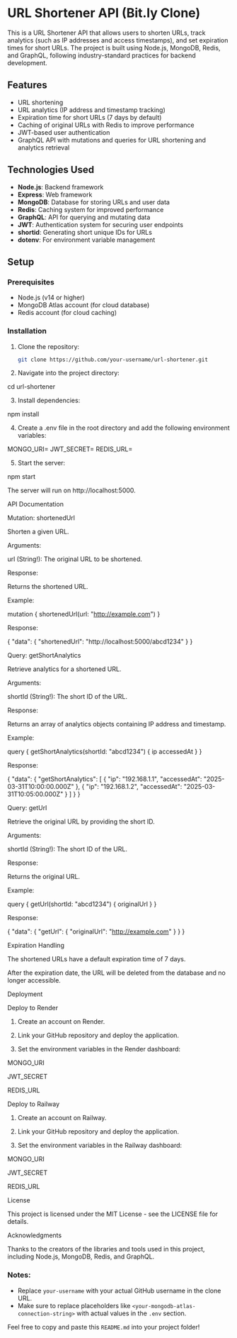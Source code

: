 # URL Shortener API (Bit.ly Clone)

This is a URL Shortener API that allows users to shorten URLs, track analytics (such as IP addresses and access timestamps), and set expiration times for short URLs. The project is built using Node.js, MongoDB, Redis, and GraphQL, following industry-standard practices for backend development.

## Features
- URL shortening
- URL analytics (IP address and timestamp tracking)
- Expiration time for short URLs (7 days by default)
- Caching of original URLs with Redis to improve performance
- JWT-based user authentication
- GraphQL API with mutations and queries for URL shortening and analytics retrieval

## Technologies Used
- **Node.js**: Backend framework
- **Express**: Web framework
- **MongoDB**: Database for storing URLs and user data
- **Redis**: Caching system for improved performance
- **GraphQL**: API for querying and mutating data
- **JWT**: Authentication system for securing user endpoints
- **shortid**: Generating short unique IDs for URLs
- **dotenv**: For environment variable management

## Setup

### Prerequisites
- Node.js (v14 or higher)
- MongoDB Atlas account (for cloud database)
- Redis account (for cloud caching)

### Installation

1. Clone the repository:
   ```bash
   git clone https://github.com/your-username/url-shortener.git

2. Navigate into the project directory:

cd url-shortener


3. Install dependencies:

npm install


4. Create a .env file in the root directory and add the following environment variables:

MONGO_URI=<your-mongodb-atlas-connection-string>
JWT_SECRET=<your-jwt-secret-key>
REDIS_URL=<your-redis-connection-url>


5. Start the server:

npm start

The server will run on http://localhost:5000.



API Documentation

Mutation: shortenedUrl

Shorten a given URL.

Arguments:

url (String!): The original URL to be shortened.


Response:

Returns the shortened URL.


Example:

mutation {
  shortenedUrl(url: "http://example.com") 
}

Response:

{
  "data": {
    "shortenedUrl": "http://localhost:5000/abcd1234"
  }
}


Query: getShortAnalytics

Retrieve analytics for a shortened URL.

Arguments:

shortId (String!): The short ID of the URL.


Response:

Returns an array of analytics objects containing IP address and timestamp.


Example:

query {
  getShortAnalytics(shortId: "abcd1234") {
    ip
    accessedAt
  }
}

Response:

{
  "data": {
    "getShortAnalytics": [
      {
        "ip": "192.168.1.1",
        "accessedAt": "2025-03-31T10:00:00.000Z"
      },
      {
        "ip": "192.168.1.2",
        "accessedAt": "2025-03-31T10:05:00.000Z"
      }
    ]
  }
}


Query: getUrl

Retrieve the original URL by providing the short ID.

Arguments:

shortId (String!): The short ID of the URL.


Response:

Returns the original URL.


Example:

query {
  getUrl(shortId: "abcd1234") {
    originalUrl
  }
}

Response:

{
  "data": {
    "getUrl": {
      "originalUrl": "http://example.com"
    }
  }
}


Expiration Handling

The shortened URLs have a default expiration time of 7 days.

After the expiration date, the URL will be deleted from the database and no longer accessible.


Deployment

Deploy to Render

1. Create an account on Render.


2. Link your GitHub repository and deploy the application.


3. Set the environment variables in the Render dashboard:

MONGO_URI

JWT_SECRET

REDIS_URL




Deploy to Railway

1. Create an account on Railway.


2. Link your GitHub repository and deploy the application.


3. Set the environment variables in the Railway dashboard:

MONGO_URI

JWT_SECRET

REDIS_URL




License

This project is licensed under the MIT License - see the LICENSE file for details.

Acknowledgments

Thanks to the creators of the libraries and tools used in this project, including Node.js, MongoDB, Redis, and GraphQL.


### Notes:
- Replace `your-username` with your actual GitHub username in the clone URL.
- Make sure to replace placeholders like `<your-mongodb-atlas-connection-string>` with actual values in the `.env` section.

Feel free to copy and paste this `README.md` into your project folder!
